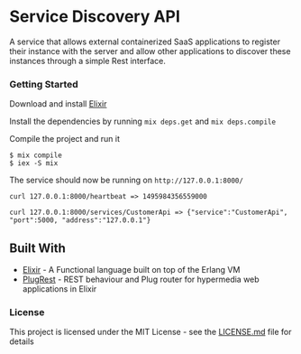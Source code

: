 # Service Discovery API

A service that allows external containerized SaaS applications to register their instance with the server and allow other applications to discover these instances through a simple Rest interface.

### Getting Started

Download and install [Elixir](https://elixir-lang.org/)

Install the dependencies by running ```mix deps.get``` and ```mix deps.compile```

Compile the project and run it

```
$ mix compile
$ iex -S mix
```

The service should now be running on ```http://127.0.0.1:8000/```

```
curl 127.0.0.1:8000/heartbeat => 1495984356559000

curl 127.0.0.1:8000/services/CustomerApi => {"service":"CustomerApi", "port":5000, "address":"127.0.0.1"}

```

## Built With

* [Elixir](https://elixir-lang.org/) - A Functional language built on top of the Erlang VM
* [PlugRest](https://github.com/christopheradams/plug_rest) - REST behaviour and Plug router for hypermedia web applications in Elixir

### License

This project is licensed under the MIT License - see the [LICENSE.md](LICENSE.md) file for details
